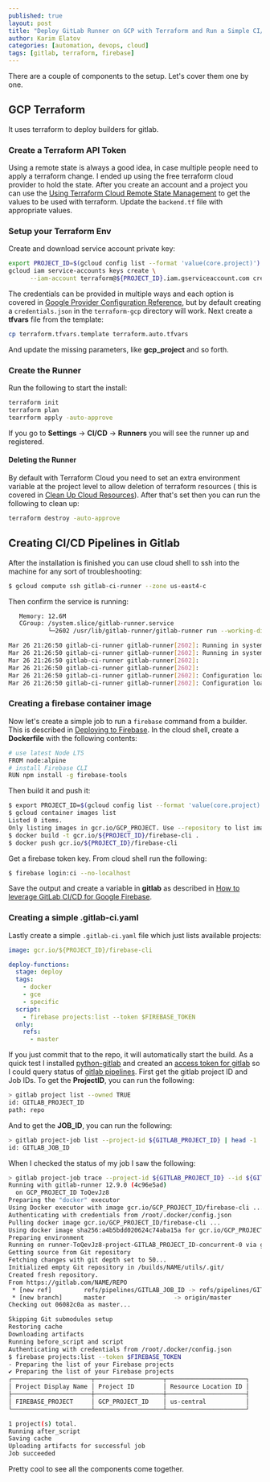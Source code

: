 ```yaml
---
published: true
layout: post
title: "Deploy GitLab Runner on GCP with Terraform and Run a Simple CI/CD Job for Firebase"
author: Karim Elatov
categories: [automation, devops, cloud]
tags: [gitlab, terraform, firebase]
---
```


There are a couple of components to the setup. Let's cover them one by one.

## GCP Terraform

It uses terraform to deploy builders for gitlab. 

### Create a Terraform API Token

Using a remote state is always a good idea, in case multiple people need to apply a terraform change. I ended up using the free terraform cloud provider to hold the state. After you create an account and a project you can use the [Using Terraform Cloud Remote State Management](https://www.hashicorp.com/blog/using-terraform-cloud-remote-state-management/) to get the values to be used with terraform. Update the `backend.tf` file with appropriate values.

### Setup your Terraform Env

Create and download service account private key:

```bash
export PROJECT_ID=$(gcloud config list --format 'value(core.project)')
gcloud iam service-accounts keys create \
      --iam-account terraform@${PROJECT_ID}.iam.gserviceaccount.com credentials.json
```

The credentials can be provided in multiple ways and each option is covered in [Google Provider Configuration Reference](https://www.terraform.io/docs/providers/google/guides/provider_reference.html#credentials-1), but by default creating a `credentials.json` in the `terraform-gcp` directory will work. Next create a **tfvars** file from the template:

```bash
cp terraform.tfvars.template terraform.auto.tfvars
```

And update the missing parameters, like **gcp_project** and so forth.

### Create the Runner

Run the following to start the install:

```bash
terraform init
terraform plan
tearrform apply -auto-approve
```

If you go to **Settings** -> **CI/CD** -> **Runners** you will see the runner up and registered.

#### Deleting the Runner

By default with Terraform Cloud you need to set an extra environment variable at the project level to allow deletion of terraform resources ( this is covered in [Clean Up Cloud Resources](https://learn.hashicorp.com/terraform/cloud-gettingstarted/tfc_cleanup#set-an-environment-variable)). After that's set then you can run the following to clean up:

```bash
terraform destroy -auto-approve
```

## Creating CI/CD Pipelines in Gitlab

After the installation is finished you can use cloud shell to ssh into the machine for any sort of troubleshooting:

```bash
$ gcloud compute ssh gitlab-ci-runner --zone us-east4-c
```

Then confirm the service is running:

```bash
   Memory: 12.6M
   CGroup: /system.slice/gitlab-runner.service
           └─2602 /usr/lib/gitlab-runner/gitlab-runner run --working-directory /home/gitlab-runner --config /etc/gitlab-runner/config.toml --service gitlab-runner --syslog --user gitlab-runner

Mar 26 21:26:50 gitlab-ci-runner gitlab-runner[2602]: Running in system-mode.
Mar 26 21:26:50 gitlab-ci-runner gitlab-runner[2602]: Running in system-mode.
Mar 26 21:26:50 gitlab-ci-runner gitlab-runner[2602]:
Mar 26 21:26:50 gitlab-ci-runner gitlab-runner[2602]:
Mar 26 21:26:50 gitlab-ci-runner gitlab-runner[2602]: Configuration loaded                                builds=0
Mar 26 21:26:50 gitlab-ci-runner gitlab-runner[2602]: Configuration loaded                                builds=0
```

### Creating a firebase container image

Now let's create a simple job to run a `firebase` command from a builder. This is described in [Deploying to Firebase](https://cloud.google.com/cloud-build/docs/deploying-builds/deploy-firebase). In the cloud shell, create a **Dockerfile** with the following contents:

```bash
# use latest Node LTS
FROM node:alpine
# install Firebase CLI
RUN npm install -g firebase-tools
```

Then build it and push it:

```bash
$ export PROJECT_ID=$(gcloud config list --format 'value(core.project)')
$ gcloud container images list
Listed 0 items.
Only listing images in gcr.io/GCP_PROJECT. Use --repository to list images in other repositories.
$ docker build -t gcr.io/${PROJECT_ID}/firebase-cli .
$ docker push gcr.io/${PROJECT_ID}/firebase-cli
```

Get a firebase token key. From cloud shell run the following:

```bash
$ firebase login:ci --no-localhost
```

Save the output and create a variable in **gitlab** as described in [How to leverage GitLab CI/CD for Google Firebase](https://about.gitlab.com/blog/2020/03/16/gitlab-ci-cd-with-firebase/). 

### Creating a simple .gitlab-ci.yaml
Lastly create a simple `.gitlab-ci.yaml` file which just lists available projects:

```yaml
image: gcr.io/${PROJECT_ID}/firebase-cli

deploy-functions:
  stage: deploy
  tags:
    - docker
    - gce
    - specific
  script:
    - firebase projects:list --token $FIREBASE_TOKEN
  only:
    refs:
      - master
```

If you just commit that to the repo, it will automatically start the build. As a quick test I installed [python-gitlab](https://python-gitlab.readthedocs.io/en/stable/cli.html) and created an [access token for gitlab](https://docs.gitlab.com/ee/user/profile/personal_access_tokens.html) so I could query status of [gitlab pipelines](https://docs.gitlab.com/ee/ci/pipelines/). First get the gitlab project ID and Job IDs. To get the **ProjectID**, you can run the following:

```bash
> gitlab project list --owned TRUE
id: GITLAB_PROJECT_ID
path: repo
```

And to get the **JOB_ID**, you can run the following:

```bash
> gitlab project-job list --project-id ${GITLAB_PROJECT_ID} | head -1
id: GITLAB_JOB_ID
```

When I checked the status of my job I saw the following:

```bash
> gitlab project-job trace --project-id ${GITLAB_PROJECT_ID} --id ${GITLAB_JOB_ID}
Running with gitlab-runner 12.9.0 (4c96e5ad)
  on GCP_PROJECT_ID ToQevJz8
Preparing the "docker" executor
Using Docker executor with image gcr.io/GCP_PROJECT_ID/firebase-cli ...
Authenticating with credentials from /root/.docker/config.json
Pulling docker image gcr.io/GCP_PROJECT_ID/firebase-cli ...
Using docker image sha256:a4b5bdd020624c74aba15a for gcr.io/GCP_PROJECT_ID/firebase-cli ...
Preparing environment
Running on runner-ToQevJz8-project-GITLAB_PROJECT_ID-concurrent-0 via gitlab-ci-runner...
Getting source from Git repository
Fetching changes with git depth set to 50...
Initialized empty Git repository in /builds/NAME/utils/.git/
Created fresh repository.
From https://gitlab.com/NAME/REPO
 * [new ref]         refs/pipelines/GITLAB_JOB_ID -> refs/pipelines/GITLAB_JOB_ID
 * [new branch]      master                   -> origin/master
Checking out 06082c0a as master...

Skipping Git submodules setup
Restoring cache
Downloading artifacts
Running before_script and script
Authenticating with credentials from /root/.docker/config.json
$ firebase projects:list --token $FIREBASE_TOKEN
- Preparing the list of your Firebase projects
✔ Preparing the list of your Firebase projects
┌──────────────────────┬───────────────────┬──────────────────────┐
│ Project Display Name │ Project ID        │ Resource Location ID │
├──────────────────────┼───────────────────┼──────────────────────┤
│ FIREBASE_PROJECT     │ GCP_PROJECT_ID    │ us-central           │
└──────────────────────┴───────────────────┴──────────────────────┘

1 project(s) total.
Running after_script
Saving cache
Uploading artifacts for successful job
Job succeeded
```

Pretty cool to see all the components come together.

